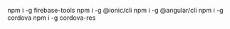 npm i -g firebase-tools
npm i -g @ionic/cli
npm i -g @angular/cli
npm i -g cordova
npm i -g cordova-res